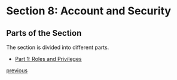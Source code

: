 # Section 8: Account and Security
## Parts of the Section
The section is divided into different parts.

* [Part 1: Roles and Privileges](notes_section08part01.md)

[previous](../README.md)
